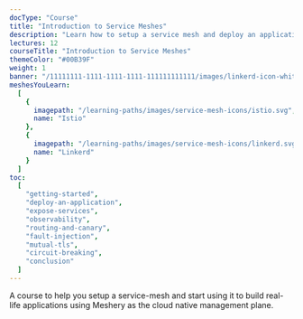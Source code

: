 ```yaml
---
docType: "Course"
title: "Introduction to Service Meshes"
description: "Learn how to setup a service mesh and deploy an application using it."
lectures: 12
courseTitle: "Introduction to Service Meshes"
themeColor: "#00B39F"
weight: 1
banner: "/11111111-1111-1111-1111-111111111111/images/linkerd-icon-white.svg"
meshesYouLearn:
  [
    {
      imagepath: "/learning-paths/images/service-mesh-icons/istio.svg",
      name: "Istio"
    },
    {
      imagepath: "/learning-paths/images/service-mesh-icons/linkerd.svg",
      name: "Linkerd"
    }
  ]
toc:
  [
    "getting-started",
    "deploy-an-application",
    "expose-services",
    "observability",
    "routing-and-canary",
    "fault-injection",
    "mutual-tls",
    "circuit-breaking",
    "conclusion"
  ]
---
```


A course to help you setup a service-mesh and start using it to build real-life applications using Meshery
as the cloud native management plane.
